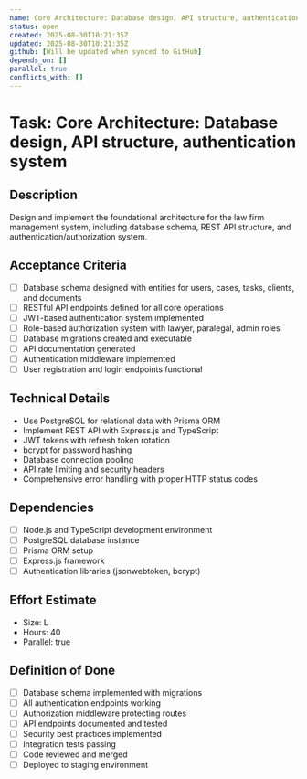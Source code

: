 ```yaml
---
name: Core Architecture: Database design, API structure, authentication system
status: open
created: 2025-08-30T10:21:35Z
updated: 2025-08-30T10:21:35Z
github: [Will be updated when synced to GitHub]
depends_on: []
parallel: true
conflicts_with: []
---
```


# Task: Core Architecture: Database design, API structure, authentication system

## Description
Design and implement the foundational architecture for the law firm management system, including database schema, REST API structure, and authentication/authorization system.

## Acceptance Criteria
- [ ] Database schema designed with entities for users, cases, tasks, clients, and documents
- [ ] RESTful API endpoints defined for all core operations
- [ ] JWT-based authentication system implemented
- [ ] Role-based authorization system with lawyer, paralegal, admin roles
- [ ] Database migrations created and executable
- [ ] API documentation generated
- [ ] Authentication middleware implemented
- [ ] User registration and login endpoints functional

## Technical Details
- Use PostgreSQL for relational data with Prisma ORM
- Implement REST API with Express.js and TypeScript
- JWT tokens with refresh token rotation
- bcrypt for password hashing
- Database connection pooling
- API rate limiting and security headers
- Comprehensive error handling with proper HTTP status codes

## Dependencies
- [ ] Node.js and TypeScript development environment
- [ ] PostgreSQL database instance
- [ ] Prisma ORM setup
- [ ] Express.js framework
- [ ] Authentication libraries (jsonwebtoken, bcrypt)

## Effort Estimate
- Size: L
- Hours: 40
- Parallel: true

## Definition of Done
- [ ] Database schema implemented with migrations
- [ ] All authentication endpoints working
- [ ] Authorization middleware protecting routes
- [ ] API endpoints documented and tested
- [ ] Security best practices implemented
- [ ] Integration tests passing
- [ ] Code reviewed and merged
- [ ] Deployed to staging environment